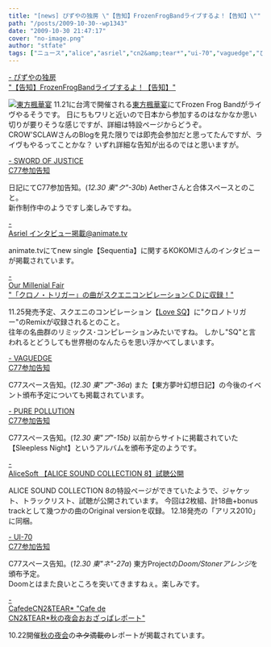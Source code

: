 ```yaml
---
title: "[news] ぴずやの独房 \"【告知】FrozenFrogBandライブするよ！【告知】\""
path: "/posts/2009-10-30--wp1343"
date: "2009-10-30 21:47:17"
cover: "no-image.png"
author: "stfate"
tags: ["ニュース","alice","asriel","cn2&amp;tear*","ui-70","vaguedge","ぴずや","ミナセイツキ","光田康典","平松俊紀"]
---
```


<style type="text/css">
<!--
p {white-space: pre-wrap};
-->
</style>

<a  href="http://www.pizuya.com/" target="_blank">- ぴずやの独房 "【告知】FrozenFrogBandライブするよ！【告知】"</a>
<div ><a href="http://th.eventranger.cc/" target="_blank"><img src="http://th.eventranger.cc/200D.png" alt="東方楓華宴" border="0" /></a>
11.21に台湾で開催される<a href="http://th.eventranger.cc/">東方楓華宴</a>にてFrozen Frog Bandがライヴやるそうです。
日にちもワリと近いので日本から参加するのはなかなか思い切りが要りそうな感じですが、詳細は特設ページからどうぞ。
<div >CROW'SCLAWさんのBlogを見た限りでは即売会参加だと思ってたんですが、ライヴもやるってことかな？
いずれ詳細な告知が出るのではと思いますが。</div></div>

<a  href="http://soj.seesaa.net/" target="_blank">- SWORD OF JUSTICE C77参加告知</a>
<div >日記にてC77参加告知。(<em>12.30 東"ク"-30b</em>)
Aetherさんと合体スペースとのこと。
<div >新作制作中のようですし楽しみですね。</div></div>

<a  href="http://www.animate.tv/news/details.php?id=1256896560" target="_blank">- Asriel インタビュー掲載@animate.tv</a>
<div >animate.tvにてnew single【Sequentia】に関するKOKOMIさんのインタビューが掲載されています。</div>

<a  href="http://www.procyon-studio.com/info/info.html" target="_blank">- Our Millenial Fair "「クロノ・トリガー」の曲がスクエニコンピレーションＣＤに収録！"</a>
<div >11.25発売予定、スクエニのコンピレーション【<a href="http://www.square-enix.co.jp/music/sem/page/lovesq/">Love SQ</a>】に"クロノトリガー"のRemixが収録されるとのこと。
<div >往年の名曲群のリミックス･コンピレーションみたいですね。
しかし"SQ"と言われるとどうしても世界樹のなんたらを思い浮かべてしまいます。</div></div>

<a  href="http://hull.s53.xrea.com/" target="_blank">- VAGUEDGE C77参加告知</a>
<div >C77スペース告知。(<em>12.30 東"プ"-36a</em>)
また【東方夢叶幻想日記】の今後のイベント頒布予定についても掲載されています。</div>

<a  href="http://www.snv.jp/" target="_blank">- PURE POLLUTION C77参加告知</a>
<div >C77スペース告知。(<em>12.30 東"プ"-15b)</em>
以前からサイトに掲載されていた【Sleepless Night】というアルバムを頒布予定のようです。</div>

<a  href="http://www.alicesoft.com/alice2010/cnt07.html" target="_blank">- AliceSoft 【ALICE SOUND COLLECTION 8】試聴公開</a>
<div >ALICE SOUND COLLECTION 8の特設ページができていたようで、ジャケット、トラックリスト、試聴が公開されています。
今回は2枚組、計18曲+bonus trackとして幾つかの曲のOriginal versionを収録。
12.18発売の「アリス2010」に同梱。</div>

<a  href="http://ui-70.sakura.ne.jp/ui-70/" target="_blank">- UI-70 C77参加告知</a>
<div >C77スペース告知。(<em>12.30 東"ネ"-27a</em>)
東方Projectの<em>Doom/Stonerアレンジ</em>を頒布予定。
<div >Doomとはまた良いところを突いてきますねぇ。楽しみです。</div></div>

<a  href="http://mure.sakura.ne.jp/cn2/ohanamibanzai.htm" target="_blank">- CafedeCN2&TEAR* "Cafe de CN2&TEAR*秋の夜会おおざっぱレポート"</a>
<div >10.22開催<a href="http://mure.sakura.ne.jp/yakai/">秋の夜会</a>の<del datetime="2009-10-30T12:21:19+00:00">ネタ満載の</del>レポートが掲載されています。</div>